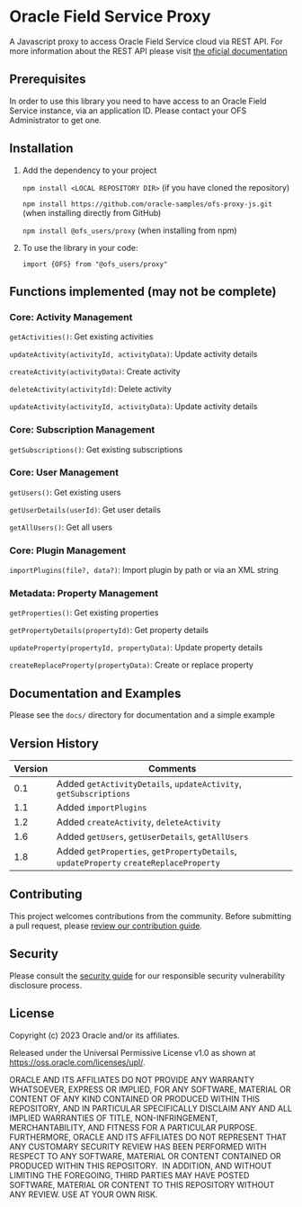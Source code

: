 # Oracle Field Service Proxy

A Javascript proxy to access Oracle Field Service cloud via REST API. For more information about the REST API please visit [the oficial documentation](https://www.oracle.com/pls/topic/lookup?ctx=en/cloud/saas/field-service&ID=field-service)

## Prerequisites

In order to use this library you need to have access to an Oracle Field Service instance, via an application ID. Please contact your OFS Administrator to get one.

## Installation


1. Add the dependency to your project
   
   `npm install <LOCAL REPOSITORY DIR>`         (if you have cloned the repository)

   `npm install https://github.com/oracle-samples/ofs-proxy-js.git`    (when installing directly from GitHub)

   `npm install @ofs_users/proxy`    (when installing from npm)

2. To use the library in your code:

   `import {OFS} from "@ofs_users/proxy"`

## Functions implemented (may not be complete)

### Core: Activity Management

`getActivities()`: Get existing activities

`updateActivity(activityId, activityData)`: Update activity details

`createActivity(activityData)`: Create activity

`deleteActivity(activityId)`: Delete activity

`updateActivity(activityId, activityData)`: Update activity details

### Core: Subscription Management

`getSubscriptions()`: Get existing subscriptions

### Core: User Management

`getUsers()`: Get existing users

`getUserDetails(userId)`: Get user details

`getAllUsers()`: Get all users

### Core: Plugin Management

`importPlugins(file?, data?)`: Import plugin by path or via an XML string

### Metadata: Property Management

`getProperties()`: Get existing properties

`getPropertyDetails(propertyId)`: Get property details

`updateProperty(propertyId, propertyData)`: Update property details

`createReplaceProperty(propertyData)`: Create or replace property

## Documentation and Examples

Please see the `docs/` directory for documentation and a simple example

## Version History

| Version | Comments |
| ---------| ----------- |
| 0.1| Added `getActivityDetails`, `updateActivity`, `getSubscriptions` |
| 1.1| Added `importPlugins` |
| 1.2| Added `createActivity`, `deleteActivity` |
| 1.6| Added `getUsers`, `getUserDetails`, `getAllUsers` |
| 1.8| Added `getProperties`, `getPropertyDetails`, `updateProperty` `createReplaceProperty` |

## Contributing

This project welcomes contributions from the community. Before submitting a pull
request, please [review our contribution guide](./CONTRIBUTING.md).

## Security

Please consult the [security guide](./SECURITY.md) for our responsible security
vulnerability disclosure process.

## License

Copyright (c) 2023 Oracle and/or its affiliates.

Released under the Universal Permissive License v1.0 as shown at
<https://oss.oracle.com/licenses/upl/>.

ORACLE AND ITS AFFILIATES DO NOT PROVIDE ANY WARRANTY WHATSOEVER, EXPRESS OR IMPLIED, FOR ANY SOFTWARE, MATERIAL OR CONTENT OF ANY KIND CONTAINED OR PRODUCED WITHIN THIS REPOSITORY, AND IN PARTICULAR SPECIFICALLY DISCLAIM ANY AND ALL IMPLIED WARRANTIES OF TITLE, NON-INFRINGEMENT, MERCHANTABILITY, AND FITNESS FOR A PARTICULAR PURPOSE.  FURTHERMORE, ORACLE AND ITS AFFILIATES DO NOT REPRESENT THAT ANY CUSTOMARY SECURITY REVIEW HAS BEEN PERFORMED WITH RESPECT TO ANY SOFTWARE, MATERIAL OR CONTENT CONTAINED OR PRODUCED WITHIN THIS REPOSITORY.  IN ADDITION, AND WITHOUT LIMITING THE FOREGOING, THIRD PARTIES MAY HAVE POSTED SOFTWARE, MATERIAL OR CONTENT TO THIS REPOSITORY WITHOUT ANY REVIEW. USE AT YOUR OWN RISK.
